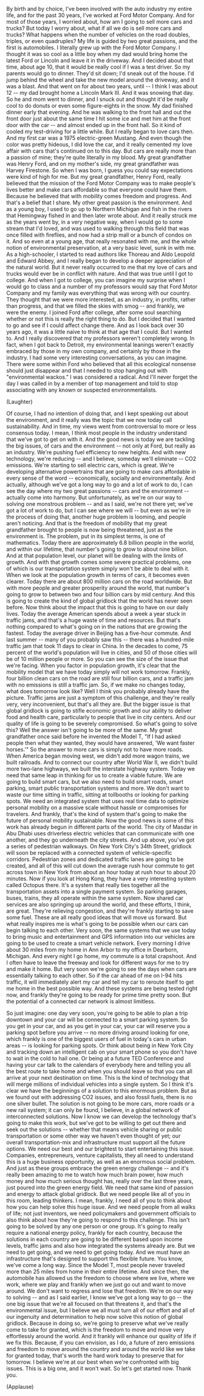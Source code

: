 
By birth and by choice,
I&#39;ve been involved with the auto industry my entire life,
and for the past 30 years,
I&#39;ve worked at Ford Motor Company.
And for most of those years,
I worried about,
how am I going to sell more cars and trucks?
But today I worry about,
what if all we do is sell more cars and trucks?
What happens
when the number of vehicles on the road doubles, triples,
or even quadruples?
My life is guided by two great passions,
and the first is automobiles.
I literally grew up with the Ford Motor Company.
I thought it was so cool as a little boy
when my dad would bring home the latest Ford or Lincoln
and leave it in the driveway.
And I decided about that time, about age 10,
that it would be really cool if I was a test driver.
So my parents would go to dinner.
They&#39;d sit down; I&#39;d sneak out of the house.
I&#39;d jump behind the wheel and take the new model around the driveway,
and it was a blast.
And that went on for about two years,
until -- I think I was about 12 --
my dad brought home
a Lincoln Mark III.
And it was snowing that day.
So he and mom went to dinner,
and I snuck out
and thought it&#39;d be really cool to do donuts
or even some figure-eights in the snow.
My dad finished dinner early that evening.
And he was walking to the front hall
and out the front door
just about the same time I hit some ice
and met him at the front door with the car --
and almost ended up in the front hall.
So it kind of cooled my test-driving for a little while.
But I really began to love cars then.
And my first car was a 1975 electric-green Mustang.
And even though the color was pretty hideous,
I did love the car,
and it really cemented my love affair with cars
that&#39;s continued on to this day.
But cars are really more than a passion of mine;
they&#39;re quite literally in my blood.
My great grandfather was Henry Ford,
and on my mother&#39;s side,
my great grandfather was Harvey Firestone.
So when I was born,
I guess you could say expectations were kind of high for me.
But my great grandfather, Henry Ford,
really believed that the mission of the Ford Motor Company
was to make people&#39;s lives better
and make cars affordable so that everyone could have them.
Because he believed that with mobility
comes freedom and progress.
And that&#39;s a belief that I share.
My other great passion is the environment.
And as a young boy, I used to go up to Northern Michigan
and fish in the rivers that Hemingway fished in
and then later wrote about.
And it really struck me
as the years went by,
in a very negative way,
when I would go to some stream that I&#39;d loved,
and was used to walking through this field
that was once filled with fireflies,
and now had a strip mall or a bunch of condos on it.
And so even at a young age,
that really resonated with me,
and the whole notion of environmental preservation,
at a very basic level, sunk in with me.
As a high-schooler, I started to read
authors like Thoreau and Aldo Leopold
and Edward Abbey,
and I really began to develop
a deeper appreciation of the natural world.
But it never really occurred to me
that my love of cars and trucks
would ever be in conflict with nature.
And that was true
until I got to college.
And when I got to college, you can imagine my surprise
when I would go to class
and a number of my professors would say
that Ford Motor Company and my family
was everything that was wrong with our country.
They thought that we were more interested, as an industry,
in profits, rather than progress,
and that we filled the skies with smog --
and frankly, we were the enemy.
I joined Ford after college,
after some soul searching
whether or not this is really the right thing to do.
But I decided that I wanted to go
and see if I could affect change there.
And as I look back over 30 years ago,
it was a little naive to think at that age
that I could. But I wanted to.
And I really discovered
that my professors weren&#39;t completely wrong.
In fact, when I got back to Detroit,
my environmental leanings weren&#39;t exactly embraced
by those in my own company,
and certainly by those in the industry.
I had some very interesting conversations,
as you can imagine.
There were some within Ford
who believed that all this ecological nonsense
should just disappear
and that I needed to stop hanging out
with &quot;environmental wackos.&quot;
I was considered a radical.
And I&#39;ll never forget the day I was called in by a member of top management
and told to stop associating
with any known or suspected environmentalists.

(Laughter)

Of course, I had no intention of doing that,
and I kept speaking out about the environment,
and it really was the topic
that we now today call sustainability.
And in time, my views went from controversial
to more or less consensus today.
I mean, I think most people in the industry
understand that we&#39;ve got to get on with it.
And the good news is today we are tackling the big issues,
of cars and the environment --
not only at Ford, but really as an industry.
We&#39;re pushing fuel efficiency to new heights.
And with new technology,
we&#39;re reducing -- and I believe, someday we&#39;ll eliminate --
CO2 emissions.
We&#39;re starting to sell electric cars, which is great.
We&#39;re developing alternative powertrains
that are going to make cars affordable
in every sense of the word --
economically, socially
and environmentally.
And actually, although we&#39;ve got a long way to go
and a lot of work to do,
I can see the day where my two great passions --
cars and the environment --
actually come into harmony.
But unfortunately,
as we&#39;re on our way to solving one monstrous problem --
and as I said, we&#39;re not there yet; we&#39;ve got a lot of work to do,
but I can see where we will --
but even as we&#39;re in the process of doing that,
another huge problem is looming,
and people aren&#39;t noticing.
And that is the freedom of mobility
that my great grandfather brought to people
is now being threatened, just as the environment is.
The problem, put in its simplest terms,
is one of mathematics.
Today there are approximately 6.8 billion people in the world,
and within our lifetime, that number&#39;s going to grow
to about nine billion.
And at that population level,
our planet will be dealing with the limits of growth.
And with that growth
comes some severe practical problems,
one of which is our transportation system
simply won&#39;t be able to deal with it.
When we look at the population growth in terms of cars,
it becomes even clearer.
Today there are about 800 million cars on the road worldwide.
But with more people
and greater prosperity around the world,
that number&#39;s going to grow
to between two and four billion cars by mid century.
And this is going to create the kind of global gridlock
that the world has never seen before.
Now think about the impact
that this is going to have on our daily lives.
Today the average American
spends about a week a year
stuck in traffic jams,
and that&#39;s a huge waste of time and resources.
But that&#39;s nothing compared
to what&#39;s going on
in the nations that are growing the fastest.
Today the average driver in Beijing
has a five-hour commute.
And last summer -- many of you probably saw this --
there was a hundred-mile traffic jam
that took 11 days to clear in China.
In the decades to come,
75 percent of the world&#39;s population
will live in cities,
and 50 of those cities
will be of 10 million people or more.
So you can see the size of the issue that we&#39;re facing.
When you factor in population growth,
it&#39;s clear that the mobility model that we have today
simply will not work tomorrow.
Frankly, four billion clean cars on the road
are still four billion cars,
and a traffic jam with no emissions
is still a traffic jam.
So, if we make no changes today,
what does tomorrow look like?
Well I think you probably already have the picture.
Traffic jams are just a symptom of this challenge,
and they&#39;re really very, very inconvenient,
but that&#39;s all they are.
But the bigger issue
is that global gridlock
is going to stifle economic growth
and our ability to deliver
food and health care,
particularly to people that live in city centers.
And our quality of life is going to be severely compromised.
So what&#39;s going to solve this?
Well the answer isn&#39;t going to be more of the same.
My great grandfather once said
before he invented the Model T,
&quot;If I had asked people then what they wanted,
they would have answered,
&#39;We want faster horses.&#39;&quot;
So the answer to more cars
is simply not to have more roads.
When America began moving west,
we didn&#39;t add more wagon trains,
we built railroads.
And to connect our country after World War II,
we didn&#39;t build more two-lane highways,
we built the interstate highway system.
Today we need that same leap in thinking
for us to create a viable future.
We are going to build smart cars,
but we also need to build
smart roads, smart parking,
smart public transportation systems and more.
We don&#39;t want to waste our time
sitting in traffic, sitting at tollbooths
or looking for parking spots.
We need an integrated system
that uses real time data
to optimize personal mobility on a massive scale
without hassle or compromises for travelers.
And frankly, that&#39;s the kind of system
that&#39;s going to make the future of personal mobility sustainable.
Now the good news is some of this work has already begun
in different parts of the world.
The city of Masdar in Abu Dhabi
uses driverless electric vehicles
that can communicate with one another,
and they go underneath the city streets.
And up above, you&#39;ve got a series of pedestrian walkways.
On New York City&#39;s 34th Street,
gridlock will soon be replaced
with a connected system
of vehicle-specific corridors.
Pedestrian zones and dedicated traffic lanes are going to be created,
and all of this will cut down the average rush hour commute
to get across town in New York
from about an hour today at rush hour
to about 20 minutes.
Now if you look at Hong Kong,
they have a very interesting system called Octopus there.
It&#39;s a system that really ties together
all the transportation assets
into a single payment system.
So parking garages, buses, trains,
they all operate within the same system.
Now shared car services
are also springing up around the world,
and these efforts, I think, are great.
They&#39;re relieving congestion,
and they&#39;re frankly starting to save some fuel.
These are all really good ideas
that will move us forward.
But what really inspires me
is what&#39;s going to be possible
when our cars can begin talking to each other.
Very soon, the same systems that we use today
to bring music and entertainment
and GPS information into our vehicles
are going to be used to create
a smart vehicle network.
Every morning I drive about 30 miles
from my home in Ann Arbor to my office in Dearborn, Michigan.
And every night I go home,
my commute is a total crapshoot.
And I often have to leave the freeway
and look for different ways
for me to try and make it home.
But very soon we&#39;re going to see the days
when cars are essentially talking to each other.
So if the car ahead of me on I-94 hits traffic,
it will immediately alert my car
and tell my car to reroute itself
to get me home in the best possible way.
And these systems are being tested right now,
and frankly they&#39;re going to be ready for prime time pretty soon.
But the potential of a connected car network
is almost limitless.

So just imagine:
one day very soon,
you&#39;re going to be able to plan a trip downtown
and your car will be connected to a smart parking system.
So you get in your car,
and as you get in your car,
your car will reserve you a parking spot before you arrive --
no more driving around looking for one,
which frankly is one of the biggest users of fuel
in today&#39;s cars in urban areas --
is looking for parking spots.
Or think about being in New York City
and tracking down an intelligent cab on your smart phone
so you don&#39;t have to wait in the cold to hail one.
Or being at a future TED Conference
and having your car
talk to the calendars of everybody here
and telling you all the best route to take home
and when you should leave
so that you can all arrive at your next destination on time.
This is the kind of technology
that will merge millions of individual vehicles
into a single system.
So I think it&#39;s clear we have the beginnings of a solution
to this enormous problem.
But as we found out with addressing CO2 issues,
and also fossil fuels,
there is no one silver bullet.
The solution is not going to be
more cars, more roads or a new rail system;
it can only be found, I believe,
in a global network
of interconnected solutions.
Now I know we can develop the technology
that&#39;s going to make this work,
but we&#39;ve got to be willing to get out there
and seek out the solutions --
whether that means vehicle sharing or public transportation
or some other way we haven&#39;t even thought of yet;
our overall transportation-mix and infrastructure
must support all the future options.
We need our best and our brightest
to start entertaining this issue.
Companies, entrepreneurs, venture capitalists,
they all need to understand
this is a huge business opportunity,
as well as an enormous social problem.
And just as these groups
embrace the green energy challenge --
and it&#39;s really been amazing to me to watch
how much brain power, how much money
and how much serious thought
has, really over the last three years,
just poured into the green energy field.
We need that same kind of passion and energy
to attack global gridlock.
But we need people like all of you in this room,
leading thinkers.
I mean, frankly, I need all of you
to think about how
you can help solve this huge issue.
And we need people from all walks of life;
not just inventors, we need policymakers
and government officials
to also think about how they&#39;re going to respond to this challenge.
This isn&#39;t going to be solved
by any one person or one group.
It&#39;s going to really require a national energy policy,
frankly for each country,
because the solutions in each country are going to be different
based upon income levels, traffic jams
and also how integrated
the systems already are.
But we need to get going, and we need to get going today.
And we must have an infrastructure
that&#39;s designed to support
this flexible future.
You know, we&#39;ve come a long way.
Since the Model T,
most people never traveled
more than 25 miles from home in their entire lifetime.
And since then,
the automobile has allowed us the freedom
to choose where we live, where we work,
where we play
and frankly when we just go out and want to move around.
We don&#39;t want to regress and lose that freedom.
We&#39;re on our way to solving --
and as I said earlier, I know we&#39;ve got a long way to go --
the one big issue that we&#39;re all focused on that threatens it,
and that&#39;s the environmental issue,
but I believe we all must turn
all of our effort and all of our ingenuity and determination
to help now solve this notion of global gridlock.
Because in doing so,
we&#39;re going to preserve what we&#39;ve really come to take for granted,
which is the freedom to move
and move very effortlessly around the world.
And it frankly will enhance our quality of life
if we fix this.
Because, if you can envision, as I do,
a future of zero emissions
and freedom to move around the country and around the world
like we take for granted today,
that&#39;s worth the hard work today
to preserve that for tomorrow.
I believe we&#39;re at our best
when we&#39;re confronted with big issues.
This is a big one, and it won&#39;t wait.
So let&#39;s get started now.
Thank you.

(Applause)

